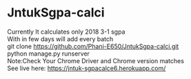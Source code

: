 # JntukSgpa-calci
Currently It calculates only 2018 3-1 sgpa \
With in few days will add every batch \
git clone https://github.com/Phani-E650/JntukSgpa-calci.git \
python manage.py runserver\
Note:Check Your Chrome Driver and Chrome version matches\
See live here: https://jntuk-sgpacalce6.herokuapp.com/


